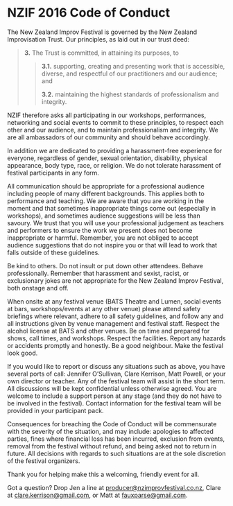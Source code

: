 NZIF 2016 Code of Conduct
=========================

The New Zealand Improv Festival is governed by the New Zealand Improvisation
Trust. Our principles, as laid out in our trust deed:

> **3.** The Trust is committed, in attaining its purposes, to
>
> > **3.1.** supporting, creating and presenting work that is accessible, diverse, and
> > respectful of our practitioners and our audience; and
> >
> > **3.2.** maintaining the highest standards of professionalism and integrity.

NZIF therefore asks all participating in our workshops, performances,
networking and social events to commit to these principles, to respect each
other and our audience, and to maintain professionalism and integrity. We are
all ambassadors of our community and should behave accordingly.

In addition we are dedicated to providing a harassment-free experience for
everyone, regardless of gender, sexual orientation, disability, physical
appearance, body type, race, or religion. We do not tolerate harassment of
festival participants in any form.

All communication should be appropriate for a professional audience including
people of many different backgrounds. This applies both to performance and
teaching. We are aware that you are working in the moment and that sometimes
inappropriate things come out (especially in workshops), and sometimes audience
suggestions will be less than savoury. We trust that you will use your
professional judgement as teachers and performers to ensure the work we present
does not become inappropriate or harmful. Remember, you are not obliged to
accept audience suggestions that do not inspire you or that will lead to work
that falls outside of these guidelines.

Be kind to others. Do not insult or put down other attendees. Behave
professionally. Remember that harassment and sexist, racist, or exclusionary
jokes are not appropriate for the New Zealand Improv Festival, both onstage and
off.

When onsite at any festival venue (BATS Theatre and Lumen, social events at
bars, workshops/events at any other venue) please attend safety briefings where
relevant, adhere to all safety guidelines, and follow any and all instructions
given by venue management and festival staff. Respect the alcohol license at
BATS and other venues. Be on time and prepared for shows, call times, and
workshops. Respect the facilities. Report any hazards or accidents promptly and
honestly. Be a good neighbour. Make the festival look good.

If you would like to report or discuss any situations such as above, you have
several ports of call: Jennifer O’Sullivan, Clare Kerrison, Matt Powell, or your
own director or teacher. Any of the festival team will assist in the short term.
All discussions will be kept confidential unless otherwise agreed. You are
welcome to include a support person at any stage (and they do not have to be
involved in the festival). Contact information for the festival team will be
provided in your participant pack.

Consequences for breaching the Code of Conduct will be commensurate with the
severity of the situation, and may include: apologies to affected parties, fines
where financial loss has been incurred, exclusion from events, removal from the
festival without refund, and being asked not to return in future. All decisions
with regards to such situations are at the sole discretion of the festival
organizers.

Thank you for helping make this a welcoming, friendly event for all.

Got a question? Drop Jen a line at
[producer@nzimprovfestival.co.nz](mailto:producer@nzimprovfestival.co.nz),
Clare at [clare.kerrison@gmail.com](mailto:clare.kerrison@gmail.com),
or Matt at [fauxparse@gmail.com](mailto:fauxparse@gmail.com).
